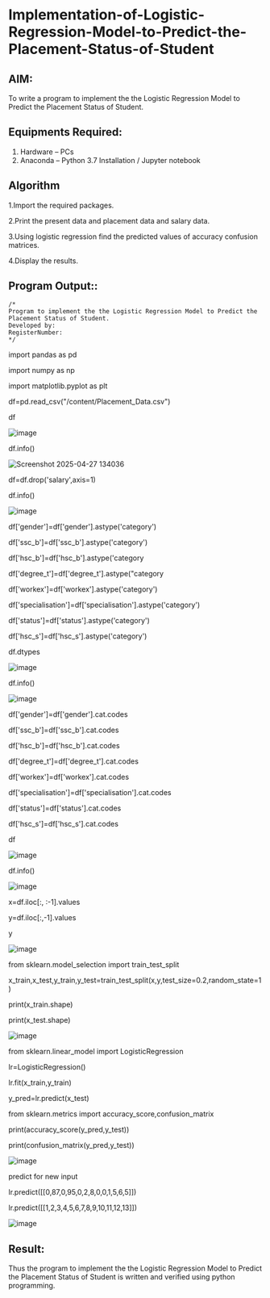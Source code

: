 # Implementation-of-Logistic-Regression-Model-to-Predict-the-Placement-Status-of-Student

## AIM:
To write a program to implement the the Logistic Regression Model to Predict the Placement Status of Student.

## Equipments Required:
1. Hardware – PCs
2. Anaconda – Python 3.7 Installation / Jupyter notebook

## Algorithm
1.Import the required packages.

2.Print the present data and placement data and salary data.

3.Using logistic regression find the predicted values of accuracy confusion matrices.

4.Display the results. 
 

## Program Output::
```
/*
Program to implement the the Logistic Regression Model to Predict the Placement Status of Student.
Developed by: 
RegisterNumber:  
*/
```

import pandas as pd

import numpy as np

import matplotlib.pyplot as plt

df=pd.read_csv("/content/Placement_Data.csv")

df

![image](https://github.com/user-attachments/assets/765d49d6-5977-438b-9efb-a68ee770e8a3)

df.info()

![Screenshot 2025-04-27 134036](https://github.com/user-attachments/assets/c782d847-ed84-4950-8df0-279af5b7fde1)

df=df.drop('salary',axis=1)

df.info()

![image](https://github.com/user-attachments/assets/f6f44dcb-80e6-4aa9-b4ac-152efeaeb2dd)

df['gender']=df['gender'].astype('category')

df['ssc_b']=df['ssc_b'].astype('category')

df['hsc_b']=df['hsc_b'].astype('category

df['degree_t']=df['degree_t'].astype("category

df['workex']=df['workex'].astype('category')

df['specialisation']=df['specialisation'].astype('category')

df['status']=df['status'].astype('category')

df['hsc_s']=df['hsc_s'].astype('category')

df.dtypes

![image](https://github.com/user-attachments/assets/b1b3efe4-1d94-416e-a80c-45055c727ede)

df.info()

![image](https://github.com/user-attachments/assets/4ec94725-24bb-4dd9-9a89-d52f23fdbe93)

df['gender']=df['gender'].cat.codes

df['ssc_b']=df['ssc_b'].cat.codes

df['hsc_b']=df['hsc_b'].cat.codes

df['degree_t']=df['degree_t'].cat.codes

df['workex']=df['workex'].cat.codes

df['specialisation']=df['specialisation'].cat.codes

df['status']=df['status'].cat.codes

df['hsc_s']=df['hsc_s'].cat.codes

df

![image](https://github.com/user-attachments/assets/5756d305-82f0-4b84-920b-efb0cb1f0eac)

df.info()

![image](https://github.com/user-attachments/assets/9646c55d-e334-414e-8b6e-762286de82dc)

x=df.iloc[:, :-1].values

y=df.iloc[:,-1].values

y

![image](https://github.com/user-attachments/assets/3061a3f9-8b1f-4ea0-8c0d-cf1680c188b0)

from sklearn.model_selection import train_test_split

x_train,x_test,y_train,y_test=train_test_split(x,y,test_size=0.2,random_state=1)

print(x_train.shape)

print(x_test.shape)

![image](https://github.com/user-attachments/assets/23364548-8e02-400a-afa8-f62273b8a272)

from sklearn.linear_model import LogisticRegression

lr=LogisticRegression()

lr.fit(x_train,y_train)

y_pred=lr.predict(x_test)

from sklearn.metrics import accuracy_score,confusion_matrix

print(accuracy_score(y_pred,y_test))

print(confusion_matrix(y_pred,y_test))

![image](https://github.com/user-attachments/assets/c0300c0e-bbe8-4b66-973b-c3e6367f866b)

 predict for new input

lr.predict([[0,87,0,95,0,2,8,0,0,1,5,6,5]])

lr.predict([[1,2,3,4,5,6,7,8,9,10,11,12,13]])

![image](https://github.com/user-attachments/assets/f9fb36ec-0767-4065-a37f-151808e46984)

## Result:
Thus the program to implement the the Logistic Regression Model to Predict the Placement Status of Student is written and verified using python programming.
